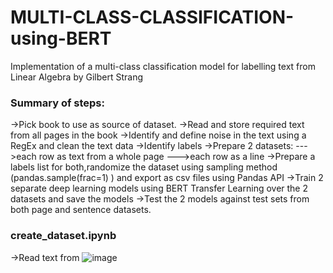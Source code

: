 # MULTI-CLASS-CLASSIFICATION-using-BERT
Implementation of a multi-class classification model for labelling text from Linear Algebra by Gilbert Strang

### Summary of steps:
->Pick book to use as source of dataset.
->Read and store required text from all pages in the book
->Identify and define noise in the text using a RegEx and clean the text data
->Identify labels
->Prepare 2 datasets: 
--->each row as text from a whole page
--->each row as a line 
->Prepare a labels list for both,randomize the dataset using sampling method (pandas.sample(frac=1) ) and export as csv files using Pandas API
->Train 2 separate deep learning models using BERT Transfer Learning over the 2 datasets and save the models
->Test the 2 models against test sets from both page and sentence datasets.

### create_dataset.ipynb
->Read text from ![image](https://user-images.githubusercontent.com/80392139/151307604-7d7cf29c-1b29-4a0b-9386-2f683259f9ba.png)
